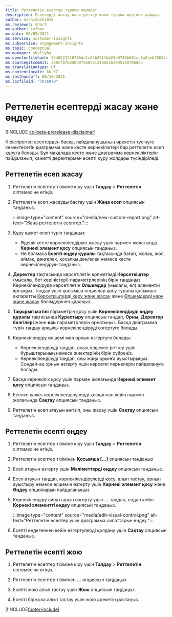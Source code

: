 ```yaml
---
title: Реттелетін есептер туралы ақпарат
description: Есептерді жасау және реттеу жолы туралы мәлімет алыңыз.
author: mochimochi016
ms.reviewer: mhart
ms.author: jefhar
ms.date: 06/09/2021
ms.service: customer-insights
ms.subservice: engagement-insights
ms.topic: conceptual
ms.manager: shellyha
ms.openlocfilehash: 2540221710786dc1c84b231fbb23b9749b601cc6a2aeb78614e16002302a80a9
ms.sourcegitcommit: aa0cfbf6240a9f560e3131bdec63e051a8786dd4
ms.translationtype: HT
ms.contentlocale: kk-KZ
ms.lasthandoff: 08/10/2021
ms.locfileid: "7036970"
---
```

# <a name="create-and-edit-custom-reports"></a>Реттелетін есептерді жасау және өңдеу

[!INCLUDE [cc-beta-prerelease-disclaimer](includes/cc-beta-prerelease-disclaimer.md)]

Кірістірілген есептерден басқа, пайдаланушының әрекетін түсінуге көмектесетін диаграмма және кесте көрнекіліктері бар реттелетін есеп құруға болады. Бұл мақалада кесте және диаграмма көрнекіліктерін пайдаланып, қажетті деректермен есепті құру жолдары түсіндіріледі. 

## <a name="create-a-custom-report"></a>Реттелетін есеп жасау

1. Реттелетін есептер тізіміне кіру үшін **Талдау** > **Реттелетін** сілтемесіне өтіңіз.

1. Реттелетін есеп жасауды бастау үшін **Жаңа есеп** опциясын таңдаңыз.

   :::image type="content" source="media/new-custom-report.png" alt-text="Жаңа реттелетін есептер.":::

1. Құру қажет есеп түрін таңдаңыз:

    - Әдепкі кесте көрнекілендіруін жасау үшін пәрмен жолағында **Көрнекі элемент қосу** опциясын таңдаңыз.
    - Не болмаса **Есепті өңдеу құралы** тақтасында баған, жолақ, жол, аймақ, дөңгелек, қосалқы дөңгелек немесе кесте көрнекілендіруін таңдаңыз.

1. **Деректер** тақтасында көрсетілетін қолжетімді **Көрсеткіштер** (мысалы, бет көріністері) параметрлерінің бірін таңдаңыз. Көрнекілендіруде көрсетілетін **Өлшемдер** (мысалы, ел) элементін қосыңыз. Таңдау үшін қосымша опциялар қосу туралы қосымша ақпаратты [Көрсеткіштерді көру және жасау](metrics.md) және [Өлшемдерді көру және жасау](dimensions.md) бөлімдерінен қараңыз.

1. **Тақырып мәтіні** параметрін қосу үшін **Көрнекілендіруді өңдеу құралы** тақтасында **Құрастыру** опциясын таңдап, **Орны**, **Деректер белгілері** және **ось** параметрлерін орнатыңыз.  Басқа диаграмма түрін таңдау арқылы көрнекілендіруді өзгертуге болады.

1. Көрнекілендіру өлшемі мен орнын өзгертуге болады:
   - Көрнекілендіруді таңдап, оның өлшемін реттеу үшін бұрыштарының немесе жиектерінің бірін сүйреңіз.
   - Көрнекілендіруді таңдап, оны жаңа орынға ауыстырыңыз. Сондай-ақ орнын өзгерту үшін көрсеткі пернелерін пайдалануға болады.
1. Басқа көрнекілік қосу үшін пәрмен жолағында **Көрнекі элемент қосу** опциясын таңдаңыз.
1. Есепке қажет көрнекілендірулерді қосқаннан кейін пәрмен жолағында **Сақтау** опциясын таңдаңыз.

1. Реттелетін есеп атауын енгізіп, оны жасау үшін **Сақтау** опциясын таңдаңыз.
 
## <a name="edit-a-custom-report"></a>Реттелетін есепті өңдеу

1. Реттелетін есептер тізіміне кіру үшін **Талдау** > **Реттелетін** сілтемесіне өтіңіз.

1. Реттелетін есептер тізімінен **Қосымша [...]** опциясын таңдаңыз 

1. Есеп атауын өзгерту үшін **Мәліметтерді өңдеу** опциясын таңдаңыз.

1. Есеп атауын таңдап, көрнекілендірулерді қосу, алып тастау, орнын ауыстыру немесе өлшемін өзгерту үшін **Көрнекі элемент қосу** және **Өңдеу** опцияларын пайдаланыңыз.

1. Көрнекілендіру сипаттарын өзгерту үшін **...** таңдап, содан кейін **Көрнекі элементті өңдеу** опциясын таңдаңыз.

   :::image type="content" source="media/edit-visual-control.png" alt-text="Реттелетін есептер үшін диаграмма сипаттарын өңдеу.":::

1. Есепті өңдегеннен кейін өзгертулерді қолдану үшін **Сақтау** опциясын таңдаңыз. 

## <a name="delete-a-custom-report"></a>Реттелетін есепті жою

1. Реттелетін есептер тізіміне кіру үшін **Талдау** > **Реттелетін** сілтемесіне өтіңіз.

1. Реттелетін есептер тізімінен **...** опциясын таңдаңыз

1. Есепті жою алып тастау үшін **Жою** опциясын таңдаңыз.

1. Есепті біржола алып тастау үшін жою әрекетін растаңыз.

[!INCLUDE[footer-include](../includes/footer-banner.md)]
